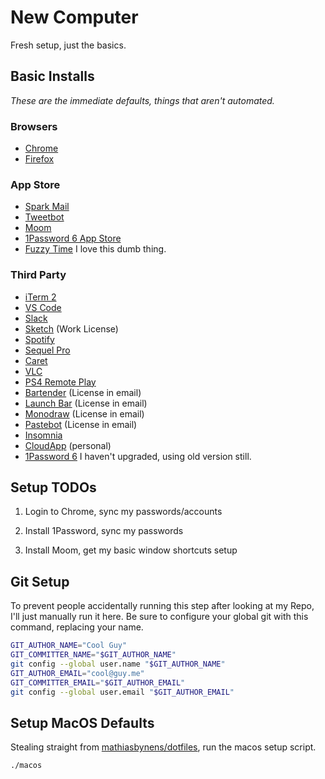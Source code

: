 # New Computer

Fresh setup, just the basics.



## Basic Installs

*These are the immediate defaults, things that aren't automated.*

### Browsers

- [Chrome](https://www.google.com/chrome/)
- [Firefox](https://www.mozilla.org/en-CA/firefox/new/)


### App Store

- [Spark Mail](https://apps.apple.com/ca/app/spark-email-app-by-readdle/id1176895641?mt=12)
- [Tweetbot](https://apps.apple.com/ca/app/tweetbot-3-for-twitter/id1384080005?mt=12)
- [Moom](https://apps.apple.com/ca/app/moom/id419330170?mt=12)
- [1Password 6 App Store](https://apps.apple.com/ca/app/1password/id443987910?mt=12)
- [Fuzzy Time](https://apps.apple.com/ca/app/fuzzytime/id950297057?mt=12) I love this dumb thing.

### Third Party

- [iTerm 2](https://www.iterm2.com/downloads.html)
- [VS Code](https://code.visualstudio.com/docs/setup/mac)
- [Slack](https://slack.com/intl/en-ca/downloads/mac)
- [Sketch](https://www.sketch.com/get/) (Work License)
- [Spotify](https://www.spotify.com/ca-en/download/mac/)
- [Sequel Pro](https://sequelpro.com/download)
- [Caret](https://caret.io/)
- [VLC](https://www.videolan.org/vlc/download-macosx.html)
- [PS4 Remote Play](https://remoteplay.dl.playstation.net/remoteplay/lang/en/index.html)
- [Bartender](https://www.macbartender.com/) (License in email)
- [Launch Bar](https://www.obdev.at/products/launchbar/download.html) (License in email)
- [Monodraw](https://monodraw.helftone.com/thank-you/) (License in email)
- [Pastebot](https://tapbots.net/pastebot2/Pastebot.dmg) (License in email)
- [Insomnia](https://insomnia.rest/download/)
- [CloudApp](https://www.getcloudapp.com/download/mac) (personal)
- [1Password 6](https://app-updates.agilebits.com/download/OPM4) I haven't upgraded, using old version still.



## Setup TODOs

1. Login to Chrome, sync my passwords/accounts

2. Install 1Password, sync my passwords

3. Install Moom, get my basic window shortcuts setup


## Git Setup

To prevent people accidentally running this step after looking at my Repo, I'll just manually run it here. Be sure to configure your global git with this command, replacing your name.

```bash
GIT_AUTHOR_NAME="Cool Guy"
GIT_COMMITTER_NAME="$GIT_AUTHOR_NAME"
git config --global user.name "$GIT_AUTHOR_NAME"
GIT_AUTHOR_EMAIL="cool@guy.me"
GIT_COMMITTER_EMAIL="$GIT_AUTHOR_EMAIL"
git config --global user.email "$GIT_AUTHOR_EMAIL"
```

## Setup MacOS Defaults

Stealing straight from [mathiasbynens/dotfiles](https://github.com/mathiasbynens/dotfiles/blob/master/.macos), run the macos setup script.

```bash
./macos
```
